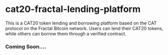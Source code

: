 # cat20-fractal-lending-platform
This is a CAT20 token lending and borrowing platform based on the CAT protocol on the Fractal Bitcoin network. Users can lend their CAT20 tokens, while others can borrow them through a verified contract.  

### Coming Soon....
